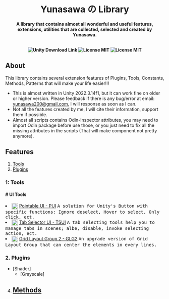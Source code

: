 <h1 align="center"> Yunasawa の Library </h1>

<h4 align="center"> A library that contains almost all wonderful and useful features, extensions, utilities that are collected, selected and created by Yunasawa. <br><br>

<p align="center">
 <img src="https://img.shields.io/badge/Unity-2022.3-blue.svg" alt="Unity Download Link">
 <img src="https://img.shields.io/badge/License-MIT-red.svg" alt="License MIT">
 <img src="https://img.shields.io/badge/Contact-yunasawa200@gmail.com-purple.svg" alt="License MIT">
</p>

## About

This library contains several extension features of Plugins, Tools, Constants, Methods, Patterns that will make your life easier!!!

- This is almost written in Unity 2022.3.14f1, but it can work fine on older or higher version. Please feedback if there is any bug/error at email: yunasawa200@gmail.com, I will response as soon as I can.
- Not all the features created by me, I will cite their information, support them if possible.  
- Almost all scripts contains Odin-Inspector attributes, you may need to import Odin package before use those, or you just need to fix all the missing attributes in the scripts (That will make component not pretty anymore).

## Features
1. [Tools](#1-tools)
2. [Plugins](#2-plugins)




### 1: Tools
#### # UI Tools

   <li>
    <img align="center" width="20" height="20" src="https://github.com/Yunasawa/Yunasawa-No-Library/assets/113672166/e57c2418-f1cc-435d-b516-9d4f4ccce7ab" alt="">
    <a href="https://github.com/Yunasawa/Yunasawa-No-Library/blob/main/Assets/Plugins/Y%E3%81%AEL%20-%20Utilities/Tools/UI%20Tools/Pointable%20UI%20-%20PUI/PointableUI%20Guide.md">
   Pointable UI - PUI</a>
    <kbd> A solution for Unity's Button with specific functions: Ignore deselect, Hover to select, Only click, ect.</kbd>
   </li>
 
   <li>
    <img align="center" width="20" height="20" src="https://github.com/Yunasawa/Yunasawa-No-Library/assets/113672166/956baea7-c881-4f6c-8b10-8e9eca2f66b4" alt="">
    <a href="https://github.com/Yunasawa/Yunasawa-No-Library/blob/main/Assets/Plugins/Y%E3%81%AEL/Tools/UI%20Tools/Tab%20Selector%20UI%20-%20TSUI/Tab%20Selector%20UI%20Guide.md">
   Tab Selector UI - TSUI</a>
    <kbd> A tab selecting tools help you to manage tabs in scenes; albe, disable, invoke selecting action, ect.</kbd>
   </li>

   <li>
    <img align="center" width="20" height="20" src="https://github.com/Yunasawa/Yunasawa-No-Library/assets/113672166/956baea7-c881-4f6c-8b10-8e9eca2f66b4" alt="">
    <a href="https://github.com/Yunasawa/Yunasawa-No-Library/blob/main/Assets/Plugins/Y%E3%81%AEL/Tools/UI%20Tools/Tab%20Selector%20UI%20-%20TSUI/Tab%20Selector%20UI%20Guide.md">
   Grid Layout Group 2 - GLG2</a>
    <kbd> An upgrade version of Grid Layout Group that can center the elements in every lines.</kbd>
   </li>
   
### 2. Plugins
   - [Shader]
     - [Grayscale]
4. [Methods]()
   - 
